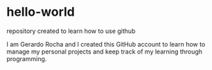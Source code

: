 # hello-world
repository created to learn how to use github

I am Gerardo Rocha and I created this GitHub account to learn how to manage my personal projects and keep 
track of my learning through programming. 
